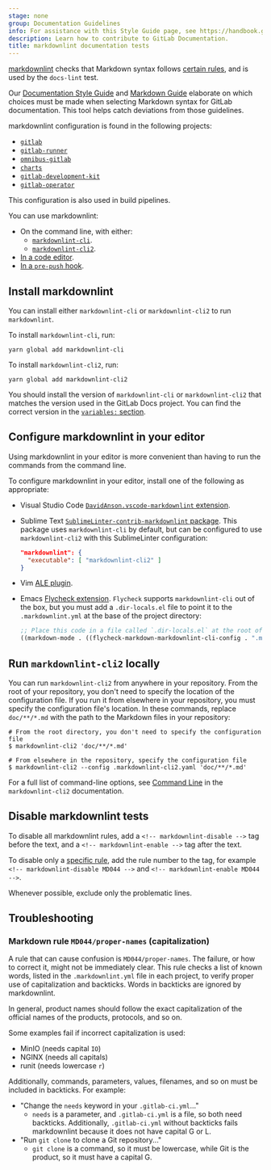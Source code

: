 ```yaml
---
stage: none
group: Documentation Guidelines
info: For assistance with this Style Guide page, see https://handbook.gitlab.com/handbook/product/ux/technical-writing/#assignments-to-other-projects-and-subjects.
description: Learn how to contribute to GitLab Documentation.
title: markdownlint documentation tests
---
```


[markdownlint](https://github.com/DavidAnson/markdownlint) checks that Markdown syntax follows
[certain rules](https://github.com/DavidAnson/markdownlint/blob/master/doc/Rules.md#rules), and is
used by the `docs-lint` test.

Our [Documentation Style Guide](../styleguide/_index.md#markdown) and
[Markdown Guide](https://handbook.gitlab.com/docs/markdown-guide/) elaborate on which choices must
be made when selecting Markdown syntax for GitLab documentation. This tool helps catch deviations
from those guidelines.

markdownlint configuration is found in the following projects:

- [`gitlab`](https://gitlab.com/gitlab-org/gitlab)
- [`gitlab-runner`](https://gitlab.com/gitlab-org/gitlab-runner)
- [`omnibus-gitlab`](https://gitlab.com/gitlab-org/omnibus-gitlab)
- [`charts`](https://gitlab.com/gitlab-org/charts/gitlab)
- [`gitlab-development-kit`](https://gitlab.com/gitlab-org/gitlab-development-kit)
- [`gitlab-operator`](https://gitlab.com/gitlab-org/cloud-native/gitlab-operator)

This configuration is also used in build pipelines.

You can use markdownlint:

- On the command line, with either:
  - [`markdownlint-cli`](https://github.com/igorshubovych/markdownlint-cli#markdownlint-cli).
  - [`markdownlint-cli2`](https://github.com/DavidAnson/markdownlint-cli2#markdownlint-cli2).
- [In a code editor](#configure-markdownlint-in-your-editor).
- [In a `pre-push` hook](_index.md#configure-pre-push-hooks).

## Install markdownlint

You can install either `markdownlint-cli` or `markdownlint-cli2` to run `markdownlint`.

To install `markdownlint-cli`, run:

```shell
yarn global add markdownlint-cli
```

To install `markdownlint-cli2`, run:

```shell
yarn global add markdownlint-cli2
```

You should install the version of `markdownlint-cli` or `markdownlint-cli2` that matches the version used in the GitLab Docs project.
You can find the correct version in the [`variables:` section](https://gitlab.com/gitlab-org/technical-writing/docs-gitlab-com/-/blob/main/.gitlab-ci.yml?ref_type=heads#L16).

## Configure markdownlint in your editor

Using markdownlint in your editor is more convenient than having to run the commands from the
command line.

To configure markdownlint in your editor, install one of the following as appropriate:

- Visual Studio Code [`DavidAnson.vscode-markdownlint` extension](https://marketplace.visualstudio.com/items?itemName=DavidAnson.vscode-markdownlint).
- Sublime Text [`SublimeLinter-contrib-markdownlint` package](https://packagecontrol.io/packages/SublimeLinter-contrib-markdownlint).
  This package uses `markdownlint-cli` by default, but can be configured to use `markdownlint-cli2` with this
  SublimeLinter configuration:

  ```json
  "markdownlint": {
    "executable": [ "markdownlint-cli2" ]
  }
  ```

- Vim [ALE plugin](https://github.com/dense-analysis/ale).
- Emacs [Flycheck extension](https://github.com/flycheck/flycheck). `Flycheck` supports
  `markdownlint-cli` out of the box, but you must add a `.dir-locals.el` file to
  point it to the `.markdownlint.yml` at the base of the project directory:

  ```lisp
  ;; Place this code in a file called `.dir-locals.el` at the root of the gitlab project.
  ((markdown-mode . ((flycheck-markdown-markdownlint-cli-config . ".markdownlint.yml"))))
  ```

## Run `markdownlint-cli2` locally

You can run `markdownlint-cli2` from anywhere in your repository. From the root of your repository,
you don't need to specify the location of the configuration file. If you run it from elsewhere
in your repository, you must specify the configuration file's location. In these commands,
replace `doc/**/*.md` with the path to the Markdown files in your repository:

```shell
# From the root directory, you don't need to specify the configuration file
$ markdownlint-cli2 'doc/**/*.md'

# From elsewhere in the repository, specify the configuration file
$ markdownlint-cli2 --config .markdownlint-cli2.yaml 'doc/**/*.md'
```

For a full list of command-line options, see [Command Line](https://github.com/DavidAnson/markdownlint-cli2?tab=readme-ov-file#command-line)
in the `markdownlint-cli2` documentation.

## Disable markdownlint tests

To disable all markdownlint rules, add a `<!-- markdownlint-disable -->` tag before the text, and a
`<!-- markdownlint-enable -->` tag after the text.

To disable only a [specific rule](https://github.com/DavidAnson/markdownlint/blob/main/doc/Rules.md#rules),
add the rule number to the tag, for example `<!-- markdownlint-disable MD044 -->`
and `<!-- markdownlint-enable MD044 -->`.

Whenever possible, exclude only the problematic lines.

## Troubleshooting

### Markdown rule `MD044/proper-names` (capitalization)

A rule that can cause confusion is `MD044/proper-names`. The failure, or
how to correct it, might not be immediately clear.
This rule checks a list of known words, listed in the `.markdownlint.yml`
file in each project, to verify proper use of capitalization and backticks.
Words in backticks are ignored by markdownlint.

In general, product names should follow the exact capitalization of the official
names of the products, protocols, and so on.

Some examples fail if incorrect capitalization is used:

- MinIO (needs capital `IO`)
- NGINX (needs all capitals)
- runit (needs lowercase `r`)

Additionally, commands, parameters, values, filenames, and so on must be
included in backticks. For example:

- "Change the `needs` keyword in your `.gitlab-ci.yml`..."
  - `needs` is a parameter, and `.gitlab-ci.yml` is a file, so both need backticks.
    Additionally, `.gitlab-ci.yml` without backticks fails markdownlint because it
    does not have capital G or L.
- "Run `git clone` to clone a Git repository..."
  - `git clone` is a command, so it must be lowercase, while Git is the product,
    so it must have a capital G.
